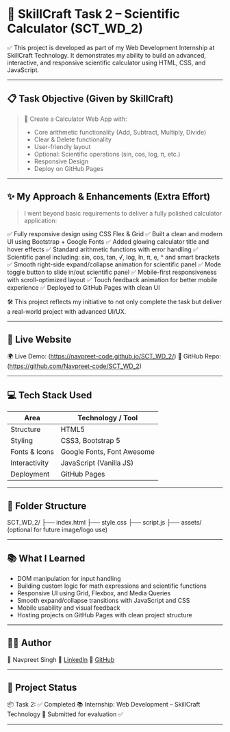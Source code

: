 # 🧮 SkillCraft Task 2 – Scientific Calculator (SCT\_WD\_2)

✅ This project is developed as part of my Web Development Internship at SkillCraft Technology. It demonstrates my ability to build an advanced, interactive, and responsive scientific calculator using HTML, CSS, and JavaScript.

---

## 📋 Task Objective (Given by SkillCraft)

> 🔹 Create a Calculator Web App with:
> * Core arithmetic functionality (Add, Subtract, Multiply, Divide)
> * Clear & Delete functionality
> * User-friendly layout
> * Optional: Scientific operations (sin, cos, log, π, etc.)
> * Responsive Design
> * Deploy on GitHub Pages

---

## ✨ My Approach & Enhancements (Extra Effort)

> I went beyond basic requirements to deliver a fully polished calculator application:

✅ Fully responsive design using CSS Flex & Grid
✅ Built a clean and modern UI using Bootstrap + Google Fonts
✅ Added glowing calculator title and hover effects
✅ Standard arithmetic functions with error handling
✅ Scientific panel including: sin, cos, tan, √, log, ln, π, e, ^ and smart brackets
✅ Smooth right-side expand/collapse animation for scientific panel
✅ Mode toggle button to slide in/out scientific panel
✅ Mobile-first responsiveness with scroll-optimized layout
✅ Touch feedback animation for better mobile experience
✅ Deployed to GitHub Pages with clean UI

🛠 This project reflects my initiative to not only complete the task but deliver a real-world project with advanced UI/UX.

---

## 🔗 Live Website

🌍 Live Demo: (https://navpreet-code.github.io/SCT_WD_2/)
📂 GitHub Repo: (https://github.com/Navpreet-code/SCT_WD_2)

---

## 💻 Tech Stack Used

| Area          | Technology / Tool          |
| ------------- | -------------------------- |
| Structure     | HTML5                      |
| Styling       | CSS3, Bootstrap 5          |
| Fonts & Icons | Google Fonts, Font Awesome |
| Interactivity | JavaScript (Vanilla JS)    |
| Deployment    | GitHub Pages               |

---

## 📁 Folder Structure

SCT\_WD\_2/
├── index.html
├── style.css
├── script.js
├── assets/ (optional for future image/logo use)

---

## 📚 What I Learned

* DOM manipulation for input handling
* Building custom logic for math expressions and scientific functions
* Responsive UI using Grid, Flexbox, and Media Queries
* Smooth expand/collapse transitions with JavaScript and CSS
* Mobile usability and visual feedback
* Hosting projects on GitHub Pages with clean project structure

---

## 🧑‍💻 Author

👤 Navpreet Singh
🔗 [LinkedIn](https://www.linkedin.com/in/navpreet-code)
🔗 [GitHub](https://github.com/Navpreet-code)

---

## 📌 Project Status

📦 Task 2: ✅ Completed
📚 Internship: Web Development – SkillCraft Technology
📜 Submitted for evaluation ✅

---
